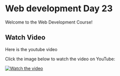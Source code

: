 # Web development Day 23

Welcome to the Web Development Course!

## Watch Video

Here is the youtube video

Click the image below to watch the video on YouTube:

[![Watch the video](https://img.youtube.com/vi/13QrhK10R6k/0.jpg)](https://youtu.be/13QrhK10R6k)
